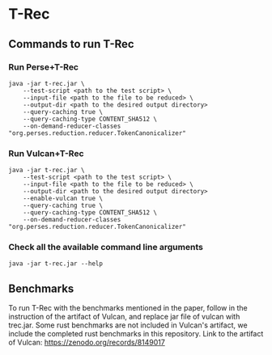 # T-Rec
## Commands to run T-Rec
### Run Perse+T-Rec
```
java -jar t-rec.jar \
    --test-script <path to the test script> \
    --input-file <path to the file to be reduced> \
    --output-dir <path to the desired output directory>
    --query-caching true \
    --query-caching-type CONTENT_SHA512 \
    --on-demand-reducer-classes "org.perses.reduction.reducer.TokenCanonicalizer"
```

### Run Vulcan+T-Rec
```
java -jar t-rec.jar \
    --test-script <path to the test script> \
    --input-file <path to the file to be reduced> \
    --output-dir <path to the desired output directory>
    --enable-vulcan true \
    --query-caching true \
    --query-caching-type CONTENT_SHA512 \
    --on-demand-reducer-classes "org.perses.reduction.reducer.TokenCanonicalizer"
```
### Check all the available command line arguments
```
java -jar t-rec.jar --help
```
## Benchmarks
To run T-Rec with the benchmarks mentioned in the paper, follow in the instruction of the artifact of Vulcan, and replace jar file of vulcan with trec.jar.
Some rust benchmarks are not included in Vulcan's artifact, we include the completed rust benchmarks in this repository.
Link to the artifact of Vulcan: https://zenodo.org/records/8149017
